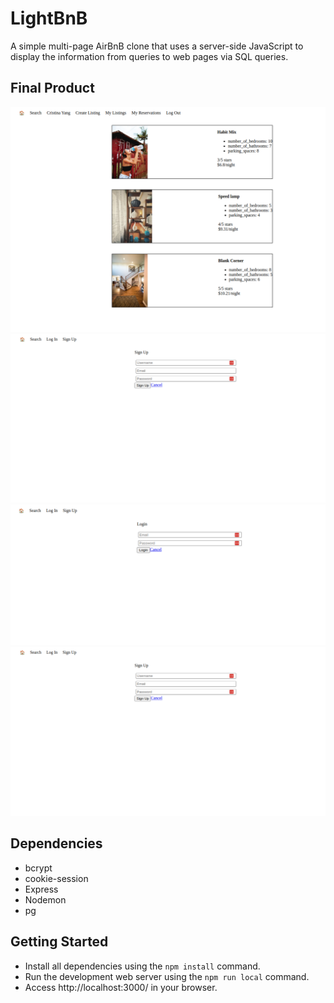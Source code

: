 # LightBnB

A simple multi-page AirBnB clone that uses a server-side JavaScript to display the information from queries to web pages via SQL queries.

## Final Product

!["Screenshot of Homepage"](https://github.com/alinebellozo/lightbnb/blob/master/LightBnB_WebApp/images/homepage.png)
!["Screenshot of Sign up page"](https://github.com/alinebellozo/lightbnb/blob/master/LightBnB_WebApp/images/signup-page.png)
!["Screenshot of Login page"](https://github.com/alinebellozo/lightbnb/blob/master/LightBnB_WebApp/images/login-page.png)
!["Screenshot of Mt reservations page"](https://github.com/alinebellozo/lightbnb/blob/master/LightBnB_WebApp/images/signup-page.png)

## Dependencies
- bcrypt
- cookie-session
- Express
- Nodemon
- pg

## Getting Started

- Install all dependencies using the `npm install` command.
- Run the development web server using the `npm run local` command.
- Access http://localhost:3000/ in your browser.
